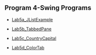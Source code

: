 ## Program 4-Swing Programs


- [Lab5a_JListExample](https://github.com/nikshitha-p-rai-29/Java_Programs/blob/main/Lab5__SwingPrograms/PLab5a_JListExample.png)

- [Lab5b_TabbedPane](https://github.com/nikshitha-p-rai-29/Java_Programs/blob/main/Lab5__SwingPrograms/PLab5b_TabbedPane.png)

- [Lab5c_CountryCapital](https://github.com/nikshitha-p-rai-29/Java_Programs/blob/main/Lab5__SwingPrograms/PLab5c_CountryCapital.jpeg)

- [Lab5d_ColorTab](https://github.com/nikshitha-p-rai-29/Java_Programs/blob/main/Lab5__SwingPrograms/PLab5d_ColorTab.png)